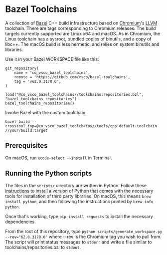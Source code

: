 # Bazel Toolchains

A collection of [Bazel](https://bazel.build) C++ build infrastructure based on [Chromium](https://chromium.org)'s [LLVM](https://llvm.org) toolchain. There are tags corresponding to Chromium releases. The build targets currently supported are Linux x64 and macOS. As in Chromium, the Linux toolchain has a sysroot, bundled copies of binutils, and a copy of libc++. The macOS build is less hermetic, and relies on system binutils and libraries.

Use it in your Bazel WORKSPACE file like this:

```
git_repository(
    name = 'co_vsco_bazel_toolchains',
    remote = 'https://github.com/vsco/bazel-toolchains',
    tag = 'v62.0.3178.0',
)

load("@co_vsco_bazel_toolchains//toolchains:repositories.bzl", "bazel_toolchains_repositories")
bazel_toolchains_repositories()
```

Invoke Bazel with the custom toolchain:

`bazel build --crosstool_top=@co_vsco_bazel_toolchains//tools/cpp:default-toolchain //your/build:target`

## Prerequisites

On macOS, run `xcode-select --install` in Terminal.

## Running the Python scripts

The files in the `scripts/` directory are written in Python. Follow these [instructions](http://docs.python-guide.org/en/latest/starting/installation/) to install a version of Python that comes with the necessary tools for installation of third party libraries. On macOS, this means `brew install python`, and then following the instructions printed by `brew info python`.

Once that's working, type `pip install requests` to install the necessary dependencies.

From the root of this repository, type `python scripts/generate_workspace.py --rev="62.0.3178.0"` where --rev is the Chromium tag you wish to pull from. The script will print status messages to `stderr` and write a file similar to toolchains/repositories.bzl to `stdout`.
